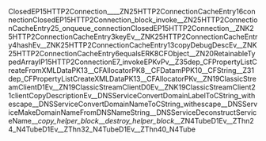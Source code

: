 ClosedEP15HTTP2Connection ____ZN25HTTP2ConnectionCacheEntry16connectionClosedEP15HTTP2Connection_block_invoke __ZN25HTTP2ConnectionCacheEntry25_onqueue_connectionClosedEP15HTTP2Connection __ZNK25HTTP2ConnectionCacheEntry3keyEv __ZNK25HTTP2ConnectionCacheEntry4hashEv __ZNK25HTTP2ConnectionCacheEntry13copyDebugDescEv __ZNK25HTTP2ConnectionCacheEntry6equalsERK8CFObject __ZN20RetainableTypedArrayIP15HTTP2ConnectionE7_invokeEPKvPv __Z35dep_CFPropertyListCreateFromXMLDataPK13__CFAllocatorPK8__CFDatamPPK10__CFString __Z31dep_CFPropertyListCreateXMLDataPK13__CFAllocatorPKv __ZN19ClassicStreamClientD1Ev __ZN19ClassicStreamClientD0Ev __ZNK19ClassicStreamClient21clientCopyDescriptionEv __DNSServiceConvertDomainLabelToCString_withescape __DNSServiceConvertDomainNameToCString_withescape __DNSServiceMakeDomainNameFromDNSNameString __DNSServiceDeconstructServiceName ___copy_helper_block_ ___destroy_helper_block_ __ZN4TubeD1Ev __ZThn24_N4TubeD1Ev __ZThn32_N4TubeD1Ev __ZThn40_N4Tube